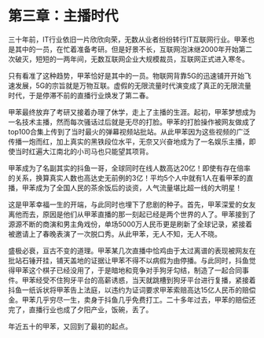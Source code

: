 # 第三章：主播时代

三十年前，IT行业依旧一片欣欣向荣，无数从业者纷纷转行IT互联网行业。甲苯也是其中的一员，在忙着准备考研。但是好景不长，互联网泡沫继2000年开始第二次破灭，短短的一两年间，无数互联网企业大规模裁员，互联网正式进入寒冬。

只有看准了这种趋势，甲苯恰好是其中的一员。物联网背靠5G的迅速铺开开始飞速发展，5G的宗旨就是万物互联。虚假的无限流量时代演变成了真正的无限流量时代，于是停滞不前的直播行业焕发了第二春。

甲苯最终放弃了考研又接着办理了休学，走上了主播的生涯。起初，甲苯梦想成为一名技术主播，然而每次骚话过后就是无尽的打脸。甲苯的打脸操作被网友做成了top100合集上传到了当时最火的弹幕视频站批站。从此甲苯因为这些视频的广泛传播一炮而红，加上真实的黑铁段位水平，无奈又兴奋地成为了一名娱乐主播，即使当时红遍大江南北的小司马也只能望其项背。

甲苯成为了名副其实的抖鱼一哥，全球同时在线人数高达20亿！即使有存在倍率的关系，换算真实人数也高达史无前例的3亿！平均5个人中就有1人在看甲苯的直播，甲苯成为了全国人民的茶余饭后的谈资，人气流量堪比超一线的大明星！

这是甲苯幸福一生的开端，与此同时也埋下了悲剧的种子。首先，甲苯深爱的女友离他而去，原因是他们从甲苯直播的那一刻起已经是两个世界的人了。甲苯接到了源源不断的商演和男主角戏份，单场5000万人民币更是刷新了全球记录，紧接着被邀请上了春晚表演了一次脱口秀。从此甲苯，无人不知，无人不晓。

盛极必衰，亘古不变的道理。甲苯某几次直播中恰鸡由于太过离谱的表现被网友在批站石锤开挂，铺天盖地的证据让甲苯不得不以病假为由停播。与此同时，抖鱼觉得甲苯这个棋子已经没用了，于是暗地和竞争对手狗牙勾结，制造了一起合同事件。甲苯经受不住狗牙平台的高薪诱惑，当天就跳槽到狗牙平台进行复播，紧接着抖鱼一纸诉状将甲苯告上法庭，以违约为证词要求甲苯索赔高达15亿人民币的赔偿金。甲苯几乎穷尽一生，卖身于抖鱼几乎免费打工。二十多年过去，甲苯的赔偿还完了，直播行业也成了夕阳产业，饭碗，丢了。

年近五十的甲苯，又回到了最初的起点。





